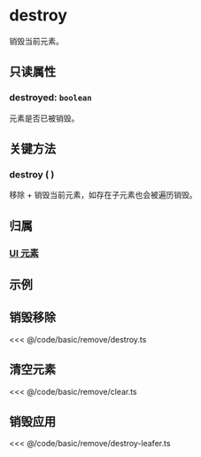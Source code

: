 # destroy

销毁当前元素。

## 只读属性

### destroyed: `boolean`

元素是否已被销毁。

## 关键方法

### destroy ( )

移除 + 销毁当前元素，如存在子元素也会被遍历销毁。

## 归属

### [UI 元素](/reference/display/UI.md)

## 示例

## 销毁移除

<<< @/code/basic/remove/destroy.ts

## 清空元素

<<< @/code/basic/remove/clear.ts

## 销毁应用

<<< @/code/basic/remove/destroy-leafer.ts
